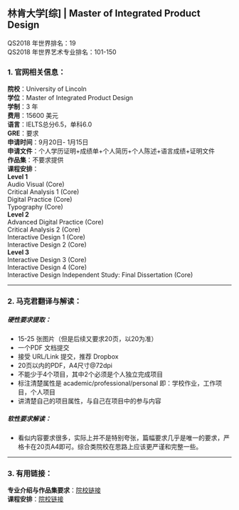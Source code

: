 ## 林肯大学[综] | Master of Integrated Product Design

QS2018 年世界排名：19  
QS2018 年世界艺术专业排名：101-150
### 1. 官网相关信息：

**院校**：University of Lincoln  
**学位**：Master of Integrated Product Design  
**学制**：3 年  
**费用**：15600 美元  
**语言**：IELTS总分6.5，单科6.0  
**GRE**：要求    
**申请时间**：9月20日- 1月15日  
**申请文件**：个人学历证明+成绩单+个人简历+个人陈述+语言成绩+证明文件  
**作品集**：不要求提供   
**课程安排**：  
**Level 1**  
Audio Visual (Core)   
Critical Analysis 1 (Core)  
Digital Practice (Core)  
Typography (Core)  
**Level 2**  
Advanced Digital Practice (Core)  
Critical Analysis 2 (Core)  
Interactive Design 1 (Core)  
Interactive Design 2 (Core)  
**Level 3**  
Interactive Design 3 (Core)  
Interactive Design 4 (Core)  
Interactive Design Independent Study: Final Dissertation (Core) 
 
---


### 2. 马克君翻译与解读：

##### 硬性要求提取：
- 15-25 张图片（但是后续又要求20页，以20为准）
- 一个PDF 文档提交
- 接受 URL/Link 提交，推荐 Dropbox
- 20页以内的PDF，A4尺寸@72dpi
- 不能少于4个项目，其中2个必须是个人独立完成项目
- 标注清楚属性是 academic/professional/personal 即：学校作业，工作项目，个人项目
- 讲清楚自己的项目属性，与自己在项目中的参与内容

##### 软性要求解读：
- 看似内容要求很多，实际上并不是特别夸张，篇幅要求几乎是唯一的要求，严格卡在20页A4即可。综合类院校在思路上应该更严谨和完整一些。


---


### 3. 有用链接：

**专业介绍与作品集要求**：[院校链接](https://www.lincoln.ac.uk/home/course/isgisgub/)  
**课程安排**：[院校链接](https://www.lincoln.ac.uk/home/course/isgisgub/)
